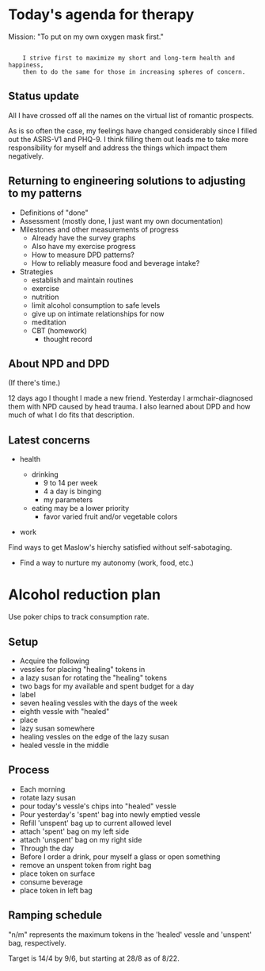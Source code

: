 # Today's agenda for therapy

Mission: "To put on my own oxygen mask first."

```

    I strive first to maximize my short and long-term health and happiness,
    then to do the same for those in increasing spheres of concern.

```

## Status update

All I have crossed off all the names on the virtual list of romantic
prospects.

As is so often the case, my feelings have changed considerably since I filled
out the ASRS-V1 and PHQ-9. I think filling them out leads me to take more
responsibility for myself and address the things which impact them negatively.

## Returning to engineering solutions to adjusting to my patterns

- Definitions of "done"
- Assessment (mostly done, I just want my own documentation)
- Milestones and other measurements of progress
  - Already have the survey graphs
  - Also have my exercise progress
  - How to measure DPD patterns?
  - How to reliably measure food and beverage intake?
- Strategies
  - establish and maintain routines
  - exercise
  - nutrition
  - limit alcohol consumption to safe levels
  - give up on intimate relationships for now
  - meditation
  - CBT (homework)
    - thought record

## About NPD and DPD

(If there's time.)

12 days ago I thought I made a new friend. Yesterday I armchair-diagnosed them
with NPD caused by head trauma. I also learned about DPD and how much of what
I do fits that description.

## Latest concerns

- health
  - drinking
    - 9 to 14 per week
    - 4 a day is binging
    - my parameters
  - eating may be a lower priority
    - favor varied fruit and/or vegetable colors

- work

Find ways to get Maslow's hierchy satisfied without self-sabotaging.
  - Find a way to nurture my autonomy (work, food, etc.)

# Alcohol reduction plan

Use poker chips to track consumption rate.

## Setup

- Acquire the following
 - vessles for placing "healing" tokens in
 - a lazy susan for rotating the "healing" tokens
 - two bags for my available and spent budget for a day
- label
 - seven healing vessles with the days of the week
 - eighth vessle with "healed"
- place
 - lazy susan somewhere
 - healing vessles on the edge of the lazy susan
 - healed vessle in the middle

## Process

- Each morning
 - rotate lazy susan
 - pour today's vessle's chips into "healed" vessle
 - Pour yesterday's 'spent' bag into newly emptied vessle
 - Refill 'unspent' bag up to current allowed level
 - attach 'spent' bag on my left side
 - attach 'unspent' bag on my right side
- Through the day
 - Before I order a drink, pour myself a glass or open something
  - remove an unspent token from right bag
  - place token on surface
  - consume beverage
  - place token in left bag

## Ramping schedule

"n/m" represents the maximum tokens in the 'healed' vessle and 'unspent' bag,
respectively.

Target is 14/4 by 9/6, but starting
at 28/8 as of 8/22.
